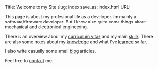 Title: Welcome to my Site
slug: index
save_as: index.html
URL:

This page is about my profesional life as a developer. Im mainly a software/firmware developer. But I know also quite some things about mechanical and electronical engineering.

There is an overview about my [curriculum vitae]({filename}/pages/cv.md) and my main [skills]({filename}/pages/skills.md). There are also some notes about my [knowledge]({filename}/pages/books.md) and what I've [learned]({filename}/pages/courses.md) so far.

I also write casually some small [blog](/pages/blog.md) articles.

Feel free to [contact]({filename}/pages/contact.md) me.
